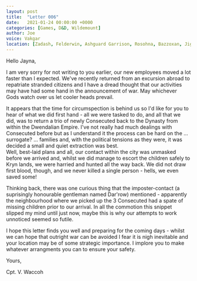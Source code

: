 ```yaml
---
layout: post
title:  "Letter 006"
date:   2021-01-24 00:00:00 +0000
categories: [Games, D&D, Wildemount]
author: Joe
voice: Vakgar
location: [Zadash, Felderwin, Ashguard Garrison, Rosohna, Bazzoxan, Jigow]
---
```

Hello Jayna,

I am very sorry for not writing to you earlier, our new employees moved a lot faster than I expected. We've recently returned from an excursion abroad to repatriate stranded citizens and I have a dread thought that our activities may have had some hand in the announcement of war. May whichever Gods watch over us let cooler heads prevail.<!-- more -->

It appears that the time for circumspection is behind us so I'd like for you to hear of what we did first hand - all we were tasked to do, and all that we did, was to return a trio of newly Consecuted back to the Dynasty from within the Dwendalian Empire. I've not really had much dealings with Consecuted before but as I understand it the process can be hard on the ... surrogate? ... families and, with the political tensions as they were, it was decided a small and quiet extraction was best.  
Well, best-laid plans and all, our contact within the city was unmasked before we arrived and, whilst we did manage to escort the children safely to Kryn lands, we were harried and hunted all the way back. We did not draw first blood, though, and we never killed a single person - hells, we even saved some!

Thinking back, there was one curious thing that the imposter-contact (a suprisingly honourable gentleman named Dar'row) mentioned - apparently the neighbourhood where we picked up the 3 Consecuted had a spate of missing children prior to our arrival. In all the commotion this snippet slipped my mind until just now, maybe this is why our attempts to work unnoticed seemed so futile.

I hope this letter finds you well and preparing for the coming days - whilst we can hope that outright war can be avoided I fear it is nigh inevitable and your location may be of some strategic importance. I implore you to make whatever arrangments you can to ensure your safety.

Yours,

Cpt. V. Waccoh